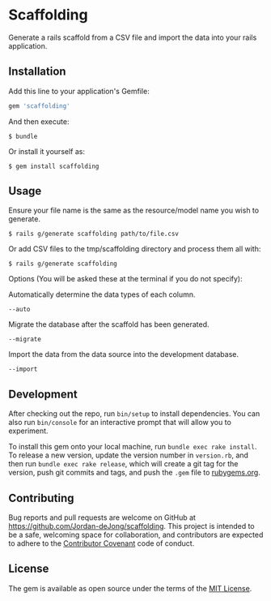 # Scaffolding

Generate a rails scaffold from a CSV file and import the data into your rails application.

## Installation

Add this line to your application's Gemfile:

```ruby
gem 'scaffolding'
```

And then execute:

    $ bundle

Or install it yourself as:

    $ gem install scaffolding

## Usage

Ensure your file name is the same as the resource/model name you wish to generate.

    $ rails g/generate scaffolding path/to/file.csv

Or add CSV files to the tmp/scaffolding directory and process them all with:

    $ rails g/generate scaffolding

Options (You will be asked these at the terminal if you do not specify):

Automatically determine the data types of each column.

    --auto

Migrate the database after the scaffold has been generated.

    --migrate

Import the data from the data source into the development database.

    --import

## Development

After checking out the repo, run `bin/setup` to install dependencies. You can also run `bin/console` for an interactive prompt that will allow you to experiment.

To install this gem onto your local machine, run `bundle exec rake install`. To release a new version, update the version number in `version.rb`, and then run `bundle exec rake release`, which will create a git tag for the version, push git commits and tags, and push the `.gem` file to [rubygems.org](https://rubygems.org).

## Contributing

Bug reports and pull requests are welcome on GitHub at https://github.com/Jordan-deJong/scaffolding. This project is intended to be a safe, welcoming space for collaboration, and contributors are expected to adhere to the [Contributor Covenant](contributor-covenant.org) code of conduct.


## License

The gem is available as open source under the terms of the [MIT License](http://opensource.org/licenses/MIT).

